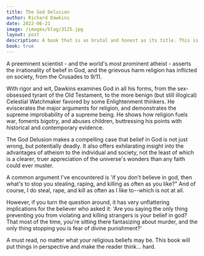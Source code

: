```yaml
---
title: The God Delusion
author: Richard Dawkins
date: 2022-06-21
image: /images/blog/3125.jpg
layout: post
description: A book that is as brutal and honest as its title. This is like a handbook of reference for any atheist for the range of illogical, childish or even intelligent theist arguments that might be addressed to him.
book: true
---
```


A preeminent scientist - and the world's most prominent atheist - asserts the irrationality of belief in God, and the grievous harm religion has inflicted on society, from the Crusades to 9/11.

With rigor and wit, Dawkins examines God in all his forms, from the sex-obsessed tyrant of the Old Testament, to the more benign (but still illogical) Celestial Watchmaker favored by some Enlightenment thinkers. He eviscerates the major arguments for religion, and demonstrates the supreme improbability of a supreme being. He shows how religion fuels war, foments bigotry, and abuses children, buttressing his points with historical and contemporary evidence.

The God Delusion makes a compelling case that belief in God is not just wrong, but potentially deadly. It also offers exhilarating insight into the advantages of atheism to the individual and society, not the least of which is a clearer, truer appreciation of the universe's wonders than any faith could ever muster.

A common argument I've encountered is 'if you don't believe in god, then what's to stop you stealing, raping, and killing as often as you like?" And of course, I do steal, rape, and kill as often as I like to--which is not at all.

However, if you turn the question around, it has very unflattering implications for the believer who asked it: 'Are you saying the only thing preventing you from violating and killing strangers is your belief in god? That most of the time, you're sitting there fantasizing about murder, and the only thing stopping you is fear of divine punishment?'

A must read, no matter what your religious beliefs may be. This book will put things in perspective and make the reader think... hard.
